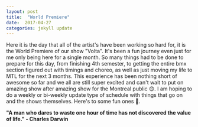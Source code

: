```yaml
---
layout: post
title:  "World Premiere"
date:  2017-04-27
categories: jekyll update
---
```

Here it is the day that all of the artist's have been working so hard for, it is the World Premiere of our show "Volta". It's been a fun journey even just for me only being here for a single month. So many things had to be done to prepare for this day, from finishing 4th semester, to getting the entire bmx section figured out with timings and choreo, as well as just moving my life to MTL for the next 3 months. This experience has been nothing short of awesome so far and we all are still super excited and can't wait to put on amazing show after amazing show for the Montreal public 😊. I am hoping to do a weekly or bi-weekly update type of schedule with things that go on and the shows themselves. Here's to some fun ones 🍻.

<div class="quote"><b>"A man who dares to waste one hour of time has not discovered the value of life." - Charles Darwin</b>
